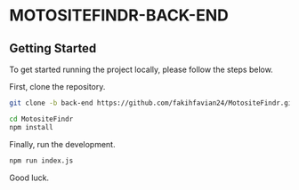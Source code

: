 # MOTOSITEFINDR-BACK-END

## Getting Started

To get started running the project locally, please follow the steps below.

First, clone the repository.

```bash
git clone -b back-end https://github.com/fakihfavian24/MotositeFindr.git
```


```bash
cd MotositeFindr
npm install
```

Finally, run the development.

```bash
npm run index.js
```
Good luck.

